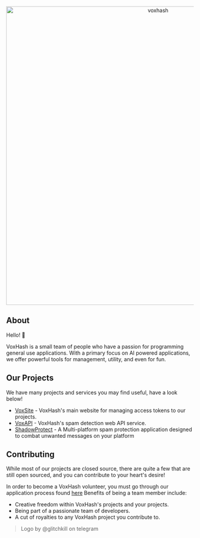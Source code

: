 <div align="center">
  <br />
  <p>
    <a href="https://github.com/voxhash"><img src="https://raw.githubusercontent.com/voxhash/.github/main/assets/logo.png" width="800" alt="voxhash" /></a>
  </p>
</div>

## About

Hello! :wave:

VoxHash is a small team of people who have a passion for programming general use applications. With a primary focus on AI powered applications, we offer powerful tools for management, utility, and even for fun.

## Our Projects

We have many projects and services you may find useful, have a look below!

- [VoxSite](https://github.com/voxhash/voxsite) - VoxHash's main website for managing access tokens to our projects.
- [VoxAPI](https://voxhash.net/voxapi) - VoxHash's spam detection web API service.
- [ShadowProtect](https://voxhash.net/shadowprotect) - A Multi-platform spam protection application designed to combat unwanted messages on your platform

## Contributing

While most of our projects are closed source, there are quite a few that are still open sourced, and you can contribute to your heart's desire!

In order to become a VoxHash volunteer, you must go through our application process found [here](https://voxhash.net/volunteer) Benefits of being a team member include:

- Creative freedom within VoxHash's projects and your projects.
- Being part of a passionate team of developers.
- A cut of royalties to any VoxHash project you contribute to.

> Logo by @glitchkill on telegram
